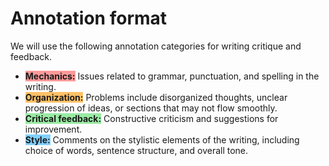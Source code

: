 # Annotation format

We will use the following annotation categories for writing critique and feedback.

- <span style="background-color: #ff9999; font-weight: bold;">Mechanics:</span>
    Issues related to grammar, punctuation, and spelling in the writing.
- <span style="background-color: #ffc166; font-weight: bold;">Organization:</span>
    Problems include disorganized thoughts, unclear progression of ideas, or sections that may not flow smoothly.
- <span style="background-color: #99eba4; font-weight: bold;">Critical feedback:</span>
    Constructive criticism and suggestions for improvement.
- <span style="background-color: #80d0ff; font-weight: bold;">Style:</span>
    Comments on the stylistic elements of the writing, including choice of words, sentence structure, and overall tone.
